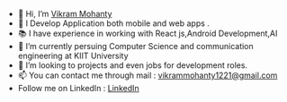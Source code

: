 - 👋 Hi, I’m [Vikram Mohanty](https://github.com/vikram-12)
- 👀 I Develop Application both mobile and web apps .
- 📚 I have experience in working with React js,Android Development,AI
- 🌱 I’m currently persuing Computer Science and communication engineering at KIIT University
- 💞️ I’m looking to projects and even jobs for development roles.
- 📫 You can contact me through mail : vikrammohanty1221@gmail.com
- Follow me on LinkedIn :
    [LinkedIn](https://www.linkedin.com/in/vikrammohanty12/)    
  


